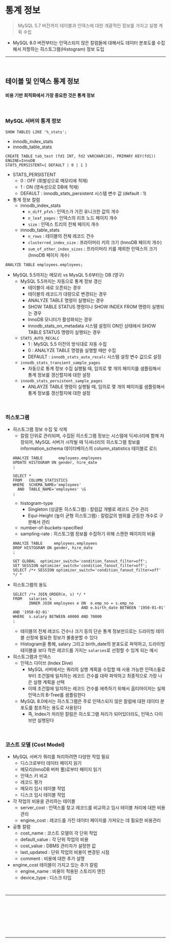 # 통계 정보
> MySQL 5.7 버전까지 테이블과 인덱스에 대한 개괄적인 정보를 가지고 실행 계획 수립
* MySQL 8.0 버전부터는 인덱스되지 않은 칼럼들에 대해서도 데이터 분포도를 수집해서 저항하는 히스토그램(Histogram) 정보 도입

<hr>
<br>

## 테이블 및 인덱스 통계 정보
#### 비용 기반 최적화에서 가장 중요한 것은 통계 정보

<br>

### MySQL 서버의 통계 정보
```mysql
SHOW TABLES LIKE '%_stats';
```
* innodb_index_stats
* innodb_table_stats

```mysql
CREATE TABLE tab_test (fd1 INT, fd2 VARCHAR(20), PRIMARY KEY(fd1))
ENGINE=InnoDB
STATS_PERSISTENT={ DEFAULT | 0 | 1 }
```
* STATS_PERSISTENT
  * 0 : OFF (휘발성으로 메모리에 적재)
  * 1 : ON  (영속성으로 DB에 적재)
  * DEFAULT : innodb_stats_persistent 시스템 변수 값 (default : 1)
* 통계 정보 칼럼
  * innodb_index_stats
    * `n_diff_pfx%` : 인덱스가 가진 유니크한 값의 개수 
    * `n_leaf_pages` : 인덱스의 리프 노드 페이지 개수
    * `size` : 인덱스 트리의 전체 페이지 개수
  * innodb_table_stats
    * `n_rows` : 테이블의 전체 레코드 건수
    * `clusterred_index_size` : 프라이머리 키의 크기 (InnoDB 페이지 개수)
    * `sum_of_other_index_sizes` : 프라이머리 키를 제외한 인덱스의 크기(InnoDB 페이지 개수)
```mysql
ANALYZE TABLE employees.employees;
```
* MySQL 5.5까지는 메모리 vs MysQL 5.6부터는 DB (영구)
  * MySQL 5.5까지는 자동으로 통계 정보 갱신
    * 테이블이 새로 오픈되는 경우
    * 테이블의 레코드가 대량으로 변경되는 경우
    * ANALYZE TABLE 명령이 실행되는 경우
    * SHOW TABLE STATUS 명령이나 SHOW INDEX FROM 명령이 실행되는 경우
    * InnoDB 모니터가 활성화되는 경우
    * innodb_stats_on_metadata 시스템 설정이 ON인 상태에서 SHOW TABLE STATUS 명령이 실행되는 경우
  * `STATS_AUTO_RECALC`
    * 1 : MySQL 5.5 이전의 방식대로 자동 수집
    * 0 : ANALYZE TABLE 명령을 실행할 때만 수집
    * DEFAULT : `innodb_stats_auto_recalc` 시스템 설정 변수 값으로 설정
  * `innodb_stats_transient_sample_pages`
    * 자동으로 통계 정보 수집 실행될 때, 임의로 몇 개의 페이지를 샘플링해서 통계 정보를 갱신할지에 대한 설정
  * `innodb_stats_persistent_sample_pages`
    * ANLAYZE TABLE 명령이 실행될 때, 임의로 몇 개의 페이지를 샘플링해서 통계 정보를 갱신할지에 대한 설정

<br>

### 히스토그램
* 히스토그램 정보 수집 및 삭제 
  * 칼럼 단위로 관리되며, 수집된 히스토그램 정보는 시스템에 딕셔너리에 함께 저장되어, MySQL 서버가 시작될 때 딕셔너리의 히스토그램 정보를 information_schema 데이터베이스의 column_statistics 테이블로 로드
  ```mysql
  ANALYZE TABLE       employees.employees 
  UPDATE HISTOGRAM ON gender, hire_date
  ;
  
  SELECT *
  FROM   COLUMN_STATISTICS
  WHERE  SCHEMA_NAME='employees'
    AND  TABLE_NAME='employees' \G 
  ;
  ```
  * histogram-type
    * Singleton (싱글톤 히스토그램) : 칼럼값 개별로 레코드 건수 관리
    * Equi-Height (높이 균형 히스토그램) : 칼럼값의 범위를 균등한 개수로 구분해서 관리
  * number-of-buckets-specified
  * sampling-rate : 히스토그램 정보를 수집하기 위해 스캔한 페이지의 비율
  ```mysql
  ANALYZE TABLE     employees.employees 
  DROP HISTOGRAM ON gender, hire_date
  ;
  
  SET GLOBAL  optimizer_switch='condition_fanout_filter=off';
  SET SESSION optimizer_switch='condition_fanout_filter=off';
  SELECT /*+ SESSION optimizer_switch='condition_fanout_filter=off' */ *
  ```
* 히스토그램의 용도
  ```mysql
  SELECT /*+ JOIN_ORDER(e, s) */ *
  FROM   salaries s
         INNER JOIN employees e ON  e.emp_no = s.emp_no
                                AND e.birth_date BETWEEN '1950-01-01' AND '1950-02-01'
  WHERE  s.salary BETWEEN 40000 AND 70000
  ;
  ```
  * 테이블의 전체 레코드 건수나 크기 등의 단순 통계 정보만으로는 드라이빙 테이블 선정에 필요한 정보가 불충분할 수 있다
  * Histogram을 통해, salary 그리고 birth_date의 분포도로 파악하고, 드라이빙 테이블을 보다 작은 레코드를 가지는 `salaries`로 선정할 수 있게 되는 예시
* 히스토그램과 인덱스
  * 인덱스 다이브 (Index Dive)
    * MySQL 서버에서는 쿼리의 실행 계획을 수립할 때 사용 가능한 인덱스들로부터 조건절에 일치하는 레코드 건수를 대략 파악하고 최종적으로 가장 나은 실행 계획을 선택
    * 이때 조건절에 일치하는 레코드 건수를 에측하기 위해서 옵티마이저는 실제 인덱스의 B-Tree를 샘플링한다
  * MySQL 8.0에서는 히스토그램은 주로 인덱스되지 않은 칼럼에 대한 데이터 분포도를 참조하는 용도로 사용된다
    * 즉, Index가 처리된 칼럼은 히스토그램 처리가 되어있더라도, 인덱스 다이브만 실행된다

<br>

### 코스트 모델 (Cost Model)
* MySQL 서버가 쿼리를 처리하려면 다양한 작업 필요
  * 디스크로부터 데이터 페이지 읽기
  * 메모리(InnoDB 버퍼 풀)로부터 페이지 읽기
  * 인덱스 키 비교
  * 레코드 평가
  * 메모리 임시 테이블 작업 
  * 디스크 임시 테이블 작업
* 각 작업의 비용을 관리하는 테이블
  * server_cost : 인덱스를 찾고 레코드를 비교하고 임시 테이블 처리에 대한 비용관리
  * engine_cost : 레코드를 가진 데이터 페이지를 가져오는 데 필요한 비용관리
* 공통 칼럼
  * cost_name : 코스트 모델의 각 단위 작업
  * default_value : 각 단위 작업의 비용
  * cost_value : DBMS 관리자가 설정한 값
  * last_updated : 단위 작업의 비용이 변경된 시점
  * comment : 비용에 대한 추가 설명
* engine_cost 테이블이 가지고 있는 추가 칼럼
  * engine_name : 비용이 적용된 스토리지 엔진
  * device_type : 디스크 타입

<br>
<hr>
<br>

## 
#### 

<br>

###

<br>
<hr>
<br>
